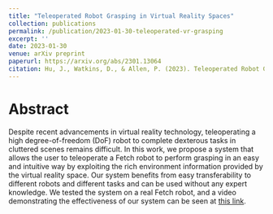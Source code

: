 ```yaml
---
title: "Teleoperated Robot Grasping in Virtual Reality Spaces"
collection: publications
permalink: /publication/2023-01-30-teleoperated-vr-grasping
excerpt: ''
date: 2023-01-30
venue: arXiv preprint
paperurl: https://arxiv.org/abs/2301.13064
citation: Hu, J., Watkins, D., & Allen, P. (2023). Teleoperated Robot Grasping in Virtual Reality Spaces. arXiv preprint arXiv:2301.13064.
---
```


# Abstract
Despite recent advancements in virtual reality technology, teleoperating a high degree-of-freedom (DoF) robot to complete dexterous tasks in cluttered scenes remains difficult. In this work, we propose a system that allows the user to teleoperate a Fetch robot to perform grasping in an easy and intuitive way by exploiting the rich environment information provided by the virtual reality space. Our system benefits from easy transferability to different robots and different tasks and can be used without any expert knowledge. We tested the system on a real Fetch robot, and a video demonstrating the effectiveness of our system can be seen at [this link](https://youtu.be/1-xW2Bx_Cms).